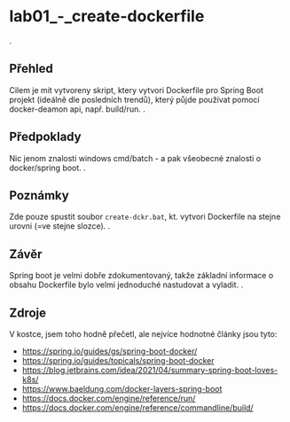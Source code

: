 # lab01_-_create-dockerfile
.
## Přehled
Cilem je mit vytvoreny skript, ktery vytvori Dockerfile pro Spring Boot projekt (ideálně dle posledních trendů), který půjde používat pomocí docker-deamon api, např. build/run.
.
## Předpoklady
Nic jenom znalosti windows cmd/batch - a pak všeobecné znalosti o docker/spring boot.
.
## Poznámky
Zde pouze spustit soubor ```create-dckr.bat```, kt. vytvori Dockerfile na stejne urovni (=ve stejne slozce).
.
## Závěr
Spring boot je velmi dobře zdokumentovaný, takže základní informace o obsahu Dockerfile bylo velmi jednoduché nastudovat a vyladit.
.
## Zdroje
V kostce, jsem toho hodně přečetl, ale nejvíce hodnotné články jsou tyto:
- https://spring.io/guides/gs/spring-boot-docker/
- https://spring.io/guides/topicals/spring-boot-docker
- https://blog.jetbrains.com/idea/2021/04/summary-spring-boot-loves-k8s/
- https://www.baeldung.com/docker-layers-spring-boot
- https://docs.docker.com/engine/reference/run/
- https://docs.docker.com/engine/reference/commandline/build/
